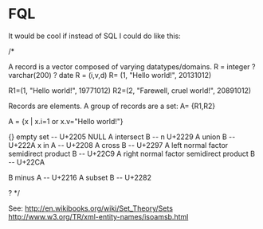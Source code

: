 FQL
===


It would be cool if instead of SQL I could do like this:

/*

A record is a vector composed of varying datatypes/domains.
R = integer ? varchar(200) ? date
R = (i,v,d)
R= (1, "Hello world!", 20131012)

R1=(1, "Hello world!", 19771012)
R2=(2, "Farewell, cruel world!", 20891012)

Records are elements. A group of records are a set:
A= {R1,R2}

A = {x | x.i=1 or x.v="Hello world!"}

{} empty set -- U+2205
NULL
A intersect B  -- n U+2229
A union B     --  U+222A
x in A  -- U+2208
A cross B  -- U+2297
A left normal factor semidirect product B --  U+22C9
A right normal factor semidirect product B -- U+22CA

B minus A -- U+2216
A subset B -- U+2282

?
*/



See:
http://en.wikibooks.org/wiki/Set_Theory/Sets
http://www.w3.org/TR/xml-entity-names/isoamsb.html
